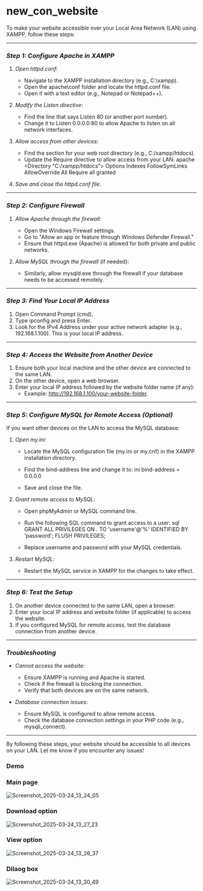 # new_con_website

To make your website accessible over your Local Area Network (LAN) using XAMPP, follow these steps:

---

### *Step 1: Configure Apache in XAMPP*
1. *Open httpd.conf*:
   - Navigate to the XAMPP installation directory (e.g., C:\xampp).
   - Open the apache\conf folder and locate the httpd.conf file.
   - Open it with a text editor (e.g., Notepad or Notepad++).

2. *Modify the Listen directive*:
   - Find the line that says Listen 80 (or another port number).
   - Change it to Listen 0.0.0.0:80 to allow Apache to listen on all network interfaces.

3. *Allow access from other devices*:
   - Find the <Directory> section for your web root directory (e.g., C:/xampp/htdocs).
   - Update the Require directive to allow access from your LAN:
     apache
     <Directory "C:/xampp/htdocs">
         Options Indexes FollowSymLinks
         AllowOverride All
         Require all granted
     </Directory>
     

4. *Save and close the httpd.conf file*.

---

### *Step 2: Configure Firewall*
1. *Allow Apache through the firewall*:
   - Open the Windows Firewall settings.
   - Go to "Allow an app or feature through Windows Defender Firewall."
   - Ensure that httpd.exe (Apache) is allowed for both private and public networks.

2. *Allow MySQL through the firewall* (if needed):
   - Similarly, allow mysqld.exe through the firewall if your database needs to be accessed remotely.

---

### *Step 3: Find Your Local IP Address*
1. Open Command Prompt (cmd).
2. Type ipconfig and press Enter.
3. Look for the IPv4 Address under your active network adapter (e.g., 192.168.1.100). This is your local IP address.

---

### *Step 4: Access the Website from Another Device*
1. Ensure both your local machine and the other device are connected to the same LAN.
2. On the other device, open a web browser.
3. Enter your local IP address followed by the website folder name (if any):
   - Example: http://192.168.1.100/your-website-folder.

---

### *Step 5: Configure MySQL for Remote Access (Optional)*
If you want other devices on the LAN to access the MySQL database:
1. *Open my.ini*:
   - Locate the MySQL configuration file (my.ini or my.cnf) in the XAMPP installation directory.
   - Find the bind-address line and change it to:
     ini
     bind-address = 0.0.0.0
     
   - Save and close the file.

2. *Grant remote access to MySQL*:
   - Open phpMyAdmin or MySQL command line.
   - Run the following SQL command to grant access to a user:
     sql
     GRANT ALL PRIVILEGES ON *.* TO 'username'@'%' IDENTIFIED BY 'password';
     FLUSH PRIVILEGES;
     
   - Replace username and password with your MySQL credentials.

3. *Restart MySQL*:
   - Restart the MySQL service in XAMPP for the changes to take effect.

---

### *Step 6: Test the Setup*
1. On another device connected to the same LAN, open a browser.
2. Enter your local IP address and website folder (if applicable) to access the website.
3. If you configured MySQL for remote access, test the database connection from another device.

---

### *Troubleshooting*
- *Cannot access the website*:
  - Ensure XAMPP is running and Apache is started.
  - Check if the firewall is blocking the connection.
  - Verify that both devices are on the same network.

- *Database connection issues*:
  - Ensure MySQL is configured to allow remote access.
  - Check the database connection settings in your PHP code (e.g., mysqli_connect).

---

By following these steps, your website should be accessible to all devices on your LAN. Let me know if you encounter any issues!

### Demo
### Main page
![Screenshot_2025-03-24_13_24_05](https://github.com/user-attachments/assets/a4878969-7d32-4bd3-88a8-fbb21710245f)

### Download option
![Screenshot_2025-03-24_13_27_23](https://github.com/user-attachments/assets/51e898b4-9a41-412b-88ed-74f73e276b35)

### View option
![Screenshot_2025-03-24_13_26_37](https://github.com/user-attachments/assets/8fd77930-b70d-4bc7-8367-ca3e2aeae4a7)

### Dilaog box

![Screenshot_2025-03-24_13_30_49](https://github.com/user-attachments/assets/1329bb9c-9132-4c2b-b69b-c2939d80c258)

